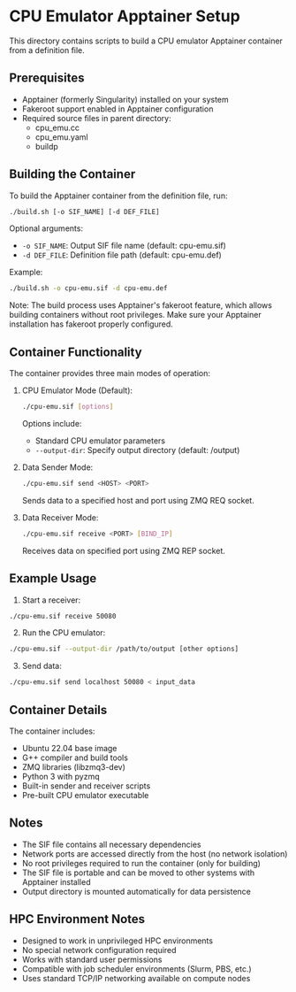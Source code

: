 # CPU Emulator Apptainer Setup

This directory contains scripts to build a CPU emulator Apptainer container from a definition file.

## Prerequisites

- Apptainer (formerly Singularity) installed on your system
- Fakeroot support enabled in Apptainer configuration
- Required source files in parent directory:
  - cpu_emu.cc
  - cpu_emu.yaml
  - buildp

## Building the Container

To build the Apptainer container from the definition file, run:

```bash
./build.sh [-o SIF_NAME] [-d DEF_FILE]
```

Optional arguments:
- `-o SIF_NAME`: Output SIF file name (default: cpu-emu.sif)
- `-d DEF_FILE`: Definition file path (default: cpu-emu.def)

Example:
```bash
./build.sh -o cpu-emu.sif -d cpu-emu.def
```

Note: The build process uses Apptainer's fakeroot feature, which allows building containers without root privileges. Make sure your Apptainer installation has fakeroot properly configured.

## Container Functionality

The container provides three main modes of operation:

1. CPU Emulator Mode (Default):
   ```bash
   ./cpu-emu.sif [options]
   ```
   Options include:
   - Standard CPU emulator parameters
   - `--output-dir`: Specify output directory (default: /output)

2. Data Sender Mode:
   ```bash
   ./cpu-emu.sif send <HOST> <PORT>
   ```
   Sends data to a specified host and port using ZMQ REQ socket.

3. Data Receiver Mode:
   ```bash
   ./cpu-emu.sif receive <PORT> [BIND_IP]
   ```
   Receives data on specified port using ZMQ REP socket.

## Example Usage

1. Start a receiver:
```bash
./cpu-emu.sif receive 50080
```

2. Run the CPU emulator:
```bash
./cpu-emu.sif --output-dir /path/to/output [other options]
```

3. Send data:
```bash
./cpu-emu.sif send localhost 50080 < input_data
```

## Container Details

The container includes:
- Ubuntu 22.04 base image
- G++ compiler and build tools
- ZMQ libraries (libzmq3-dev)
- Python 3 with pyzmq
- Built-in sender and receiver scripts
- Pre-built CPU emulator executable

## Notes

- The SIF file contains all necessary dependencies
- Network ports are accessed directly from the host (no network isolation)
- No root privileges required to run the container (only for building)
- The SIF file is portable and can be moved to other systems with Apptainer installed
- Output directory is mounted automatically for data persistence

## HPC Environment Notes
- Designed to work in unprivileged HPC environments
- No special network configuration required
- Works with standard user permissions
- Compatible with job scheduler environments (Slurm, PBS, etc.)
- Uses standard TCP/IP networking available on compute nodes